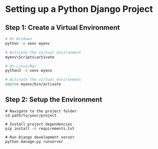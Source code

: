 # Setting up a Python Django Project

## Step 1: Create a Virtual Environment
```bash
# On Windows
python -m venv myenv

# Activate the virtual environment
myenv\Scripts\activate

# On Linux/Mac
python3 -m venv myenv

# Activate the virtual environment
source myenv/bin/activate
```
## Step 2: Setup the Environment
```
# Navigate to the project folder
cd path/to/your/project

# Install project dependencies
pip install -r requirements.txt

# Run Django development server
python manage.py runserver
